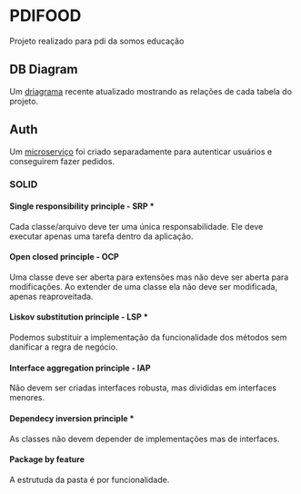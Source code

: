 # PDIFOOD

Projeto realizado para pdi da somos educação

## DB Diagram

Um [driagrama](https://dbdiagram.io/d/63c0042c6afaa541e5d20d56) recente atualizado mostrando as relações de cada tabela do projeto.

## Auth

Um [microserviço](https://github.com/davibetoni/auth) foi criado separadamente para autenticar usuários e conseguirem fazer pedidos.

### SOLID

#### Single responsibility principle - SRP \*

Cada classe/arquivo deve ter uma única responsabilidade. Ele deve executar apenas uma tarefa dentro da aplicação.

#### Open closed principle - OCP

Uma classe deve ser aberta para extensões mas não deve ser aberta para modificações. Ao extender de uma classe ela não deve ser modificada, apenas reaproveitada.

#### Liskov substitution principle - LSP \*

Podemos substituir a implementação da funcionalidade dos métodos sem danificar a regra de negócio.

#### Interface aggregation principle - IAP

Não devem ser criadas interfaces robusta, mas divididas em interfaces menores.

#### Dependecy inversion principle \*

As classes não devem depender de implementações mas de interfaces.

#### Package by feature

A estrutuda da pasta é por funcionalidade.
